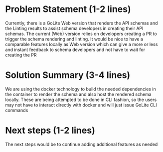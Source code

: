 # Problem Statement (1-2 lines)
Currently, there is a GoLite Web version that renders the API schemas and the Linting results to assist schema developers in creating their API schemas. The current (Web) version relies on developers creating a PR to trigger the schema rendering and linting. It would be nice to have a comparable features locally as Web version which can give a more or less and instant feedback to schema developers and not have to wait for creating the PR
# Solution Summary (3-4 lines)
We are using the docker technology to build the needed dependencies in the container to render the schema and also host the rendered schema locally. These are being attempted to be done in CLI fashion, so the users may not have to interact directly with docker and will just issue GoLite CLI commands
# Next steps (1-2 lines)
The next steps would be to continue adding additional features as needed
